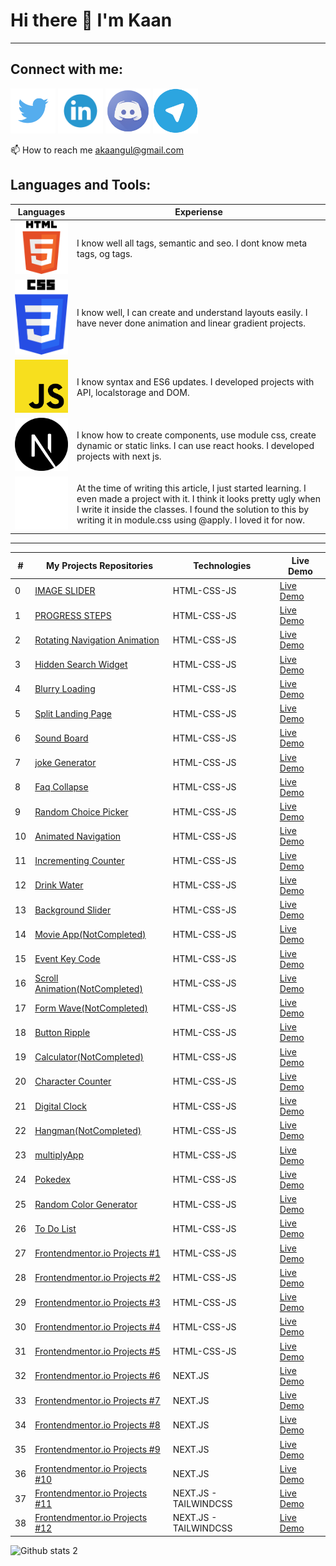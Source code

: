 #                                                                  Hi there 👋 I'm Kaan
---

Connect with me: 
---
[<img src="twitter.png" width="72px">](https://twitter.com/akaangul) 
[<img src="linkedin.png" width="72px">](https://www.linkedin.com/in/baran-genez-ba759419a/) 
[<img src="discord.png" width="72px">](https://discord.gg/uWy2RguGEK) 
[<img src="telegram.png" width="72px">](http://t.me/akaangul)

📫 How to reach me akaangul@gmail.com


## Languages and Tools:

| Languages | Experiense |
|--|--|
| <img src="html5.png" width="120px">      | I know well all tags, semantic and seo. I dont know meta tags, og tags. |  
| <img src="css3.png" width="120px">       | I know well, I can create and understand layouts easily. I have never done animation and linear gradient projects. |  
| <img src="javascript.png" width="120px"> | I know syntax and ES6 updates. I developed projects with API, localstorage and DOM. |  
| <img src="next-js.svg" width="120px">    | I know how to create components, use module css, create dynamic or static links. I can use react hooks. I developed projects with next js.  |  
| <img src="tailwind.png" width="120px">   | At the time of writing this article, I just started learning. I even made a project with it. I think it looks pretty ugly when I write it inside the classes. I found the solution to this by writing it in module.css using @apply. I loved it for now.  |  
---
| # | My Projects Repositories | Technologies | Live Demo | 
|--|--|--|--|
| 0 | [IMAGE SLIDER](https://github.com/Clophy/Front-End-Learning/tree/master/50days50project/day1) | HTML-CSS-JS | [Live Demo](https://clophy.github.io/Front-End-Learning/50days50project/day1/) |
| 1 | [PROGRESS STEPS](https://github.com/Clophy/Front-End-Learning/tree/master/50days50project/day2) | HTML-CSS-JS | [Live Demo](https://clophy.github.io/Front-End-Learning/50days50project/day2/) |[
| 2 | [Rotating Navigation Animation](https://github.com/Clophy/Front-End-Learning/tree/master/50days50project/day3) | HTML-CSS-JS | [Live Demo](https://clophy.github.io/Front-End-Learning/50days50project/day3/) |
| 3 | [Hidden Search Widget](https://github.com/Clophy/Front-End-Learning/tree/master/50days50project/day4) | HTML-CSS-JS | [Live Demo](https://clophy.github.io/Front-End-Learning/50days50project/day4/) |
| 4 | [Blurry Loading](https://github.com/Clophy/Front-End-Learning/tree/master/50days50project/day5) | HTML-CSS-JS | [Live Demo](https://clophy.github.io/Front-End-Learning/50days50project/day5/) |
| 5 | [Split Landing Page](https://github.com/Clophy/Front-End-Learning/tree/master/50days50project/day7) | HTML-CSS-JS | [Live Demo](https://clophy.github.io/Front-End-Learning/50days50project/day7/) |
| 6 | [Sound Board](https://github.com/Clophy/Front-End-Learning/tree/master/50days50project/day9) | HTML-CSS-JS | [Live Demo](https://clophy.github.io/Front-End-Learning/50days50project/day9/) |
| 7 | [joke Generator](https://github.com/Clophy/Front-End-Learning/tree/master/50days50project/day10) | HTML-CSS-JS | [Live Demo](https://clophy.github.io/Front-End-Learning/50days50project/day10/) |
| 8 | [Faq Collapse](https://github.com/Clophy/Front-End-Learning/tree/master/50days50project/day12) | HTML-CSS-JS | [Live Demo](https://clophy.github.io/Front-End-Learning/50days50project/day12/) |
| 9 | [Random Choice Picker](https://github.com/Clophy/Front-End-Learning/tree/master/50days50project/day13) | HTML-CSS-JS | [Live Demo](https://clophy.github.io/Front-End-Learning/50days50project/day13/) |
| 10 | [Animated Navigation](https://github.com/Clophy/Front-End-Learning/tree/master/50days50project/day14) | HTML-CSS-JS | [Live Demo](https://clophy.github.io/Front-End-Learning/50days50project/day14/) |
| 11 | [Incrementing Counter](https://github.com/Clophy/Front-End-Learning/tree/master/50days50project/day15) | HTML-CSS-JS | [Live Demo](https://clophy.github.io/Front-End-Learning/50days50project/day15/) |
| 12 | [Drink Water](https://github.com/Clophy/Front-End-Learning/tree/master/50days50project/day16) | HTML-CSS-JS | [Live Demo](https://clophy.github.io/Front-End-Learning/50days50project/day16/) |
| 13 | [Background Slider](https://github.com/Clophy/Front-End-Learning/tree/master/50days50project/day18) | HTML-CSS-JS | [Live Demo](https://clophy.github.io/Front-End-Learning/50days50project/day18/) |
| 14 | [Movie App(NotCompleted)](https://github.com/Clophy/Front-End-Learning/tree/master/50days50project/day17-almost-done) | HTML-CSS-JS | [Live Demo](https://clophy.github.io/Front-End-Learning/50days50project/day17-almost-done/) |
| 15 | [Event Key Code](https://github.com/Clophy/Front-End-Learning/tree/master/50days50project/day11-not-completed) | HTML-CSS-JS | [Live Demo](https://clophy.github.io/Front-End-Learning/50days50project/day11-not-completed/) |
| 16 | [Scroll Animation(NotCompleted)](https://github.com/Clophy/Front-End-Learning/tree/master/50days50project/day6-not-completed) | HTML-CSS-JS | [Live Demo](https://clophy.github.io/Front-End-Learning/50days50project/day6-not-completed/) |
| 17 | [Form Wave(NotCompleted)](https://github.com/Clophy/Front-End-Learning/tree/master/50days50project/day8-couldnt) | HTML-CSS-JS | [Live Demo](https://clophy.github.io/Front-End-Learning/50days50project/day8-couldnt/) |
| 18 | [Button Ripple](https://github.com/Clophy/Front-End-Learning/tree/master/buttonRipple) | HTML-CSS-JS | [Live Demo](https://clophy.github.io/Front-End-Learning/buttonRipple) |
| 19 | [Calculator(NotCompleted)](https://github.com/Clophy/Front-End-Learning/tree/master/calculator) | HTML-CSS-JS | [Live Demo](https://clophy.github.io/Front-End-Learning/calculator/) |
| 20 | [Character Counter](https://github.com/Clophy/Front-End-Learning/tree/master/charLength) | HTML-CSS-JS | [Live Demo](https://clophy.github.io/Front-End-Learning/charLength/) |
| 21 | [Digital Clock](https://github.com/Clophy/Front-End-Learning/tree/master/digitalClock) | HTML-CSS-JS | [Live Demo](https://clophy.github.io/Front-End-Learning/digitalClock/) |
| 22 | [Hangman(NotCompleted)](https://github.com/Clophy/Front-End-Learning/tree/master/hangman) | HTML-CSS-JS | [Live Demo](https://clophy.github.io/Front-End-Learning/hangman/) |
| 23 | [multiplyApp](https://github.com/Clophy/Front-End-Learning/tree/master/multiplyApp) | HTML-CSS-JS | [Live Demo](https://clophy.github.io/Front-End-Learning/multiplyApp/) |
| 24 | [Pokedex](https://github.com/Clophy/Front-End-Learning/tree/master/pokedex) | HTML-CSS-JS | [Live Demo](https://clophy.github.io/Front-End-Learning/pokedex/) |
| 25 | [Random Color Generator](https://github.com/Clophy/Front-End-Learning/tree/master/randomColorGenerator) | HTML-CSS-JS | [Live Demo](https://clophy.github.io/Front-End-Learning/randomColorGenerator/) |
| 26 | [To Do List](https://github.com/Clophy/Front-End-Learning/tree/master/toDoList) | HTML-CSS-JS | [Live Demo](https://clophy.github.io/Front-End-Learning/toDoList/) |
| 27 | [Frontendmentor.io Projects #1](https://github.com/Clophy/Front-End-Learning/tree/master/interactive-card-details-form-main) | HTML-CSS-JS | [Live Demo](https://clophy.github.io/Front-End-Learning/interactive-card-details-form-main/) |
| 28 | [Frontendmentor.io Projects #2](https://github.com/Clophy/Front-End-Learning/tree/master/interactive-rating-component-main) | HTML-CSS-JS | [Live Demo](https://clophy.github.io/Front-End-Learning/interactive-rating-component-main/#) |
| 29 | [Frontendmentor.io Projects #3](https://github.com/Clophy/Front-End-Learning/tree/master/intro-component-with-signup-form-master) | HTML-CSS-JS | [Live Demo](https://clophy.github.io/Front-End-Learning/intro-component-with-signup-form-master/) |
| 30 | [Frontendmentor.io Projects #4](https://github.com/Clophy/Front-End-Learning/tree/master/productPreview) | HTML-CSS-JS | [Live Demo](https://clophy.github.io/Front-End-Learning/productPreview/) |
| 31 | [Frontendmentor.io Projects #5](https://github.com/Clophy/Front-End-Learning/tree/master/qr-code-component-main) | HTML-CSS-JS | [Live Demo](https://clophy.github.io/Front-End-Learning/qr-code-component-main/) |
| 32 | [Frontendmentor.io Projects #6](https://github.com/Clophy/front-end-mentor/tree/main/time-tracking) | NEXT.JS | [Live Demo](https://front-end-mentor-delta.vercel.app/) |
| 33 | [Frontendmentor.io Projects #7](https://github.com/Clophy/front-end-mentor/tree/main/expenses-chart) | NEXT.JS | [Live Demo](https://expenses-chart-xi.vercel.app/) |
| 34 | [Frontendmentor.io Projects #8](https://github.com/Clophy/front-end-mentor/tree/main/tip-calculator) | NEXT.JS | [Live Demo](https://tip-calculator-navy-nine.vercel.app/) |
| 35 | [Frontendmentor.io Projects #9](https://github.com/Clophy/front-end-mentor2/tree/main/advice-generator) | NEXT.JS | [Live Demo](https://front-end-mentor2-eight.vercel.app/) |
| 36 | [Frontendmentor.io Projects #10](https://github.com/Clophy/front-end-mentor2/tree/main/product-page) | NEXT.JS | [Live Demo](https://product-page-steel.vercel.app/) |
| 37 | [Frontendmentor.io Projects #11](https://github.com/Clophy/front-end-mentor2/tree/main/sunnyside) | NEXT.JS - TAILWINDCSS | [Live Demo](https://sunnyside-chi-vert.vercel.app/) |
| 38 | [Frontendmentor.io Projects #12](https://github.com/Clophy/countries-front-end-mentor) | NEXT.JS - TAILWINDCSS | [Live Demo](https://countries-front-end-mentor.vercel.app/) |







![Github stats 2](https://github-readme-stats.vercel.app/api?username=clophy&show_icons=true&theme=radical)
